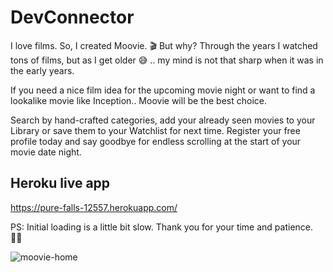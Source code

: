 # DevConnector

I love films. So, I created Moovie. 🎬 But why?
Through the years I watched tons of films, but as I get older 😅 .. my mind is not that sharp when it was in the early years.

If you need a nice film idea for the upcoming movie night or want to find a lookalike movie like Inception.. Moovie will be the best choice.

Search by hand-crafted categories, add your already seen movies to your Library or save them to your Watchlist for next time. Register your free profile today and say goodbye for endless scrolling at the start of your movie date night.

## Heroku live app

https://pure-falls-12557.herokuapp.com/

PS: Initial loading is a little bit slow. Thank you for your time and patience. 🙏🏻

![moovie-home](https://lh4.googleusercontent.com/hQFdaahWPf5LPcSYBm8nf3qX-T1i-FKBWFmtU4RkCbUJ0SP-HAbf9bDOuqJKnyoWl6BpeKk0JprXoAlPuu73=w2560-h1228-rw)
